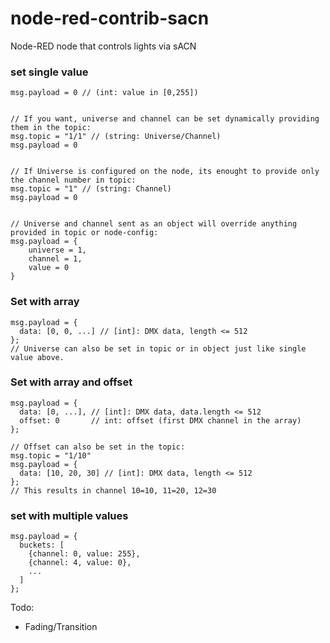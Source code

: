 # node-red-contrib-sacn
Node-RED node that controls lights via sACN



### set single value
```
msg.payload = 0 // (int: value in [0,255])


// If you want, universe and channel can be set dynamically providing them in the topic:
msg.topic = "1/1" // (string: Universe/Channel)
msg.payload = 0


// If Universe is configured on the node, its enought to provide only the channel number in topic:
msg.topic = "1" // (string: Channel)
msg.payload = 0


// Universe and channel sent as an object will override anything provided in topic or node-config:
msg.payload = {
    universe = 1,
    channel = 1,
    value = 0
}
```

### Set with array

```
msg.payload = {
  data: [0, 0, ...] // [int]: DMX data, length <= 512
};
// Universe can also be set in topic or in object just like single value above.
```


### Set with array and offset

```
msg.payload = {
  data: [0, ...], // [int]: DMX data, data.length <= 512
  offset: 0       // int: offset (first DMX channel in the array)
};

// Offset can also be set in the topic:
msg.topic = "1/10"
msg.payload = {
  data: [10, 20, 30] // [int]: DMX data, length <= 512
};
// This results in channel 10=10, 11=20, 12=30
```


### set with multiple values

```
msg.payload = {
  buckets: [
    {channel: 0, value: 255},
    {channel: 4, value: 0},
    ...
  ]
};
```

Todo:
- Fading/Transition